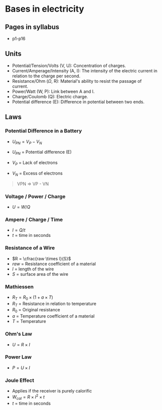 # Bases in electricity

## Pages in syllabus

- p1-p16

## Units

- Potential/Tension/Volts (V, U): Concentration of charges.
- Current/Amperage/Intensity (A, I): The intensity of the electric current in relation to the charge per second.
- Resistance/Ohm ($\Omega$, R): Material's ability to resist the passage of current.
- Power/Watt (W, P): Link between A and I.
- Charge/Coulomb (Q): Electric charge.
- Potential difference (E): Difference in potential between two ends.

## Laws

### Potential Difference in a Battery

- $U_{PN} = V_P - V_N$

- $U_{PN}$ = Potential difference (E)
- $V_P$ = Lack of electrons
- $V_N$ = Excess of electrons

> VPN => VP - VN

### Voltage / Power / Charge

- $U = W / Q$

### Ampere / Charge / Time

- $I = Q / t$
- $t$ = time in seconds

### Resistance of a Wire

- $R = \cfrac{raw \times l}{S}$
- $raw$ = Resistance coefficient of a material
- $l$ = length of the wire
- $S$ = surface area of the wire

### Mathiessen

- $R_T = R_0 \times (1+a \times T)$
- $R_T$ = Resistance in relation to temperature
- $R_0$ = Original resistance
- $a$ = Temperature coefficient of a material
- $T$ = Temperature

### Ohm's Law

- $U = R \times I$

### Power Law

- $P = U \times I$

### Joule Effect

- Applies if the receiver is purely calorific
- $W_{cal} = R \times I^2 \times t$
- $t$ = time in seconds